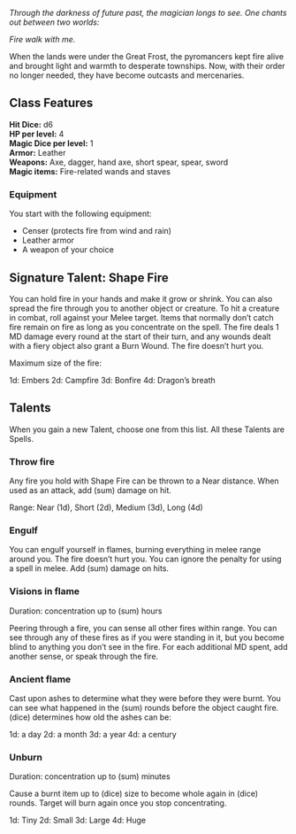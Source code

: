 _Through the darkness of future past,
the magician longs to see. 
One chants out between two worlds:_

_Fire walk with me._

When the lands were under the Great Frost, the pyromancers kept fire alive and brought light and warmth to desperate townships. Now, with their order no longer needed, they have become outcasts and mercenaries.
## Class Features
**Hit Dice:** d6\
**HP per level:** 4\
**Magic Dice per level:** 1\
**Armor:** Leather\
**Weapons:** Axe, dagger, hand axe, short spear, spear, sword\
**Magic items:** Fire-related wands and staves
### Equipment
You start with the following equipment:
- Censer (protects fire from wind and rain)
- Leather armor
- A weapon of your choice
## Signature Talent: Shape Fire
You can hold fire in your hands and make it grow or shrink. You can also spread the fire through you to another object or creature. To hit a creature in combat, roll against your Melee target. Items that normally don’t catch fire remain on fire as long as you concentrate on the spell. The fire deals 1 MD damage every round at the start of their turn, and any wounds dealt with a fiery object also grant a Burn Wound. The fire doesn’t hurt you.

Maximum size of the fire:

1d: Embers
2d: Campfire
3d: Bonfire
4d: Dragon’s breath

## Talents
When you gain a new Talent, choose one from this list. All these Talents are Spells.

### Throw fire
Any fire you hold with Shape Fire can be thrown to a Near distance. When used as an attack, add (sum) damage on hit.

Range: Near (1d), Short (2d), Medium (3d), Long (4d)

### Engulf
You can engulf yourself in flames, burning everything in melee range around you. The fire doesn’t hurt you. You can ignore the penalty for using a spell in melee. Add (sum) damage on hits.

### Visions in flame
Duration: concentration up to (sum) hours

Peering through a fire, you can sense all other fires within range. You can see through any of these fires as if you were standing in it, but you become blind to anything you don’t see in the fire. For each additional MD spent, add another sense, or speak through the fire.

### Ancient flame
Cast upon ashes to determine what they were before they were burnt. You can see what happened in the (sum) rounds before the object caught fire. (dice) determines how old the ashes can be:

1d: a day
2d: a month
3d: a year
4d: a century

### Unburn
Duration: concentration up to (sum) minutes

Cause a burnt item up to (dice) size to become whole again in (dice) rounds. Target will burn again once you stop concentrating.

1d: Tiny
2d: Small
3d: Large
4d: Huge